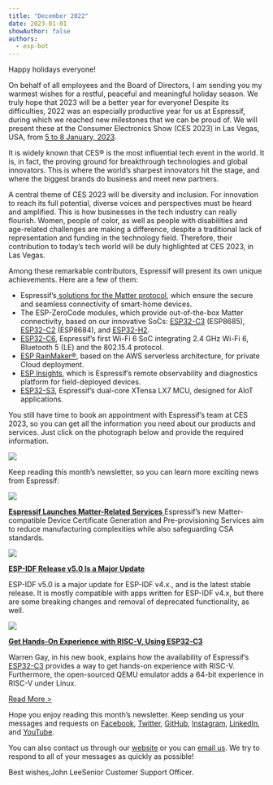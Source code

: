 ```yaml
---
title: "December 2022"
date: 2023-01-01
showAuthor: false
authors: 
  - esp-bot
---
```

Happy holidays everyone!

On behalf of all employees and the Board of Directors, I am sending you my warmest wishes for a restful, peaceful and meaningful holiday season. We truly hope that 2023 will be a better year for everyone! Despite its difficulties, 2022 was an especially productive year for us at Espressif, during which we reached new milestones that we can be proud of. We will present these at the Consumer Electronics Show (CES 2023) in Las Vegas, USA, from [5 to 8 January, 2023](https://www.ces.tech/).

It is widely known that CES® is the most influential tech event in the world. It is, in fact, the proving ground for breakthrough technologies and global innovators. This is where the world’s sharpest innovators hit the stage, and where the biggest brands do business and meet new partners.

A central theme of CES 2023 will be diversity and inclusion. For innovation to reach its full potential, diverse voices and perspectives must be heard and amplified. This is how businesses in the tech industry can really flourish. Women, people of color, as well as people with disabilities and age-related challenges are making a difference, despite a traditional lack of representation and funding in the technology field. Therefore, their contribution to today’s tech world will be duly highlighted at CES 2023, in Las Vegas.

Among these remarkable contributors, Espressif will present its own unique achievements. Here are a few of them:

- Espressif’s[ solutions for the Matter protocol](https://www.espressif.com/en/solutions/device-connectivity/esp-matter-solution), which ensure the secure and seamless connectivity of smart-home devices.
- The ESP-ZeroCode modules, which provide out-of-the-box Matter connectivity, based on our innovative SoCs: [ESP32-C3](https://www.espressif.com/en/products/socs/esp32-c3) (ESP8685), [ESP32-C2](https://www.espressif.com/en/products/socs/esp32-c2) (ESP8684), and [ESP32-H2](https://www.espressif.com/en/news/ESP32_H2).
- [ESP32-C6](https://www.espressif.com/en/products/socs/esp32-c6), Espressif’s first Wi-Fi 6 SoC integrating 2.4 GHz Wi-Fi 6, Bluetooth 5 (LE) and the 802.15.4 protocol.
- [ESP RainMaker®](https://rainmaker.espressif.com/), based on the AWS serverless architecture, for private Cloud deployment.
- [ESP Insights](https://insights.espressif.com/), which is Espressif’s remote observability and diagnostics platform for field-deployed devices.
- [ESP32-S3](https://www.espressif.com/en/products/socs/esp32-s3), Espressif’s dual-core XTensa LX7 MCU, designed for AIoT applications.

You still have time to book an appointment with Espressif’s team at CES 2023, so you can get all the information you need about our products and services. Just click on the photograph below and provide the required information.

![](https://miro.medium.com/v2/resize:fit:640/format:webp/0*khnNjRWIuZh3ylyO.png)

Keep reading this month’s newsletter, so you can learn more exciting news from Espressif:

![](https://miro.medium.com/v2/resize:fit:640/format:webp/0*Jzq6SqYFF-dqqZfo.png)

[__Espressif Launches Matter-Related Services__ ](https://www.espressif.com/en/news/Pre-provisioning_Matter)Espressif’s new Matter-compatible Device Certificate Generation and Pre-provisioning Services aim to reduce manufacturing complexities while also safeguarding CSA standards.

![](https://miro.medium.com/v2/resize:fit:640/format:webp/0*mq1ZmxiUCU0PRkLg.png)

[__ESP-IDF Release v5.0 Is a Major Update__ ](https://www.espressif.com/en/news/ESP-IDFv5)

ESP-IDF v5.0 is a major update for ESP-IDF v4.x., and is the latest stable release. It is mostly compatible with apps written for ESP-IDF v4.x, but there are some breaking changes and removal of deprecated functionality, as well.

![](https://miro.medium.com/v2/resize:fit:640/format:webp/0*qlrjEBBg8SzSQkx4.png)

[__Get Hands-On Experience with RISC-V, Using ESP32-C3__ ](https://www.espressif.com/en/media_overview/news/risc-v-with-esp32-c3)

Warren Gay, in his new book, explains how the availability of Espressif’s [ESP32-C3](https://www.espressif.com/en/products/socs/esp32-c3) provides a way to get hands-on experience with RISC-V. Furthermore, the open-sourced QEMU emulator adds a 64-bit experience in RISC-V under Linux.

[Read More >](https://www.espressif.com/en/company/newsroom/news)

Hope you enjoy reading this month’s newsletter. Keep sending us your messages and requests on [Facebook](https://www.facebook.com/espressif), [Twitter](https://twitter.com/EspressifSystem), [GitHub](https://github.com/espressif), [Instagram](https://www.instagram.com/espressif_systems_official/), [LinkedIn](https://www.linkedin.com/company/espressif-systems/), and [YouTube](https://www.youtube.com/c/EspressifSystems).

You can also contact us through our [website](https://www.espressif.com/en/contact-us/sales-questions) or you can [email us](mailto:newsletter@espressif.com). We try to respond to all of your messages as quickly as possible!

Best wishes,John LeeSenior Customer Support Officer.

